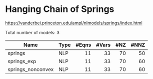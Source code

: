 # Hanging Chain of Springs

https://vanderbei.princeton.edu/ampl/nlmodels/springs/index.html

Total number of models:   3

| Name              | Type | #Eqns | #Vars | #NZ | #NNZ |
|-------------------|------|------:|------:|----:|-----:|
| springs           | NLP  | 11    | 33    | 70  | 50   |
| springs_exp       | NLP  | 11    | 33    | 70  | 60   |
| springs_nonconvex | NLP  | 11    | 33    | 70  | 60   |
